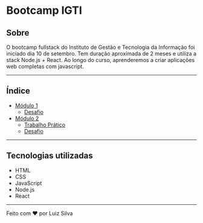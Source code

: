 ﻿<h1>Bootcamp IGTI</h1>

## Sobre

O bootcamp fullstack do Instituto de Gestão e Tecnologia da Informação foi iniciado dia 10 de setembro. Tem duração aproximada de 2 meses e utiliza a stack Node.js + React. Ao longo do curso, aprenderemos a criar aplicações web completas com javascript.

---

## Índice

- [Módulo 1](https://github.com/lu1zf/bootcampigti/tree/master/modulo1)
  - [Desafio](https://github.com/lu1zf/bootcampigti/tree/master/modulo1/desafio)
- [Módulo 2](https://github.com/lu1zf/bootcampigti/tree/master/modulo2)
  - [Trabalho Prático](https://github.com/lu1zf/bootcampigti/tree/master/modulo2/trabalho_pratico)
  - [Desafio](https://github.com/lu1zf/bootcampigti/tree/master/modulo2/desafio)

---

## Tecnologias utilizadas

- HTML
- CSS
- JavaScript
- Node.js
- React

---

Feito com ♥ por Luiz Silva
